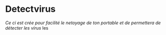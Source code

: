 # Detectvirus
*Ce ci est crée pour facilité le netoyage de ton portable et de permettera de détecter les virus* les 

